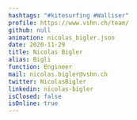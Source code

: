 ```yaml
---
hashtags: "#kitesurfing #Walliser"
profile: https://www.vshn.ch/team/
github: null
animation: nicolas_bigler.json
date: 2020-11-29
title: Nicolas Bigler
alias: Bigli
function: Engineer
mail: nicolas.bigler@vshn.ch
twitter: NicolasBigler
linkedin: nicolas-bigler
isClosed: false
isOnline: true
---
```

